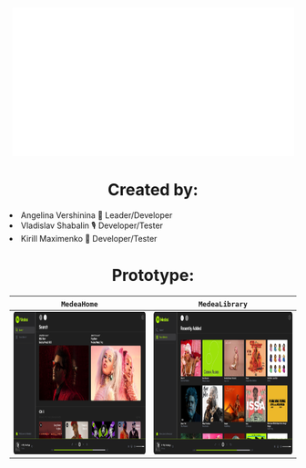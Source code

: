 <h1 align="center"></h1> 
<p align="center"><img src="https://github.com/angversh/Medea/blob/main/Images/MedeaGif.gif?raw=true" width="495" height="260"/></p>
<h1 align="center">Created by:</h1> 
   
<li>Angelina Vershinina 💚 Leader/Developer</li>
<li>Vladislav Shabalin 🎙 Developer/Tester</li>
<li>Kirill Maximenko 💭 Developer/Tester</li>

<h1 align="center">Prototype:</h1>

| `MedeaHome`  | `MedeaLibrary` |
| :--: | :--: |
|<img src="https://github.com/angversh/Medea/blob/main/Images/MedeaHome.png?raw=true" width="460" height="250"/> | <img src="https://github.com/angversh/Medea/blob/main/Images/MedeaLibrary.png?raw=true" width="460" height="250"/> |   
 
